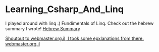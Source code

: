 # Learning_Csharp_And_Linq
I played around with linq :)
Fundimentals of Linq. Check out the hebrew summary I wrote!
<a href="https://github.com/michael-lemberger/Learning_Csharp_And_Linq/blob/master/%D7%A1%D7%99%D7%9B%D7%95%D7%9D%20%D7%A9%D7%A4%D7%AA%20c%23.pdf">Hebrew Summary

Shoutout to webmaster.org.il, I took some epxlanations from there.
webmaster.org.il
